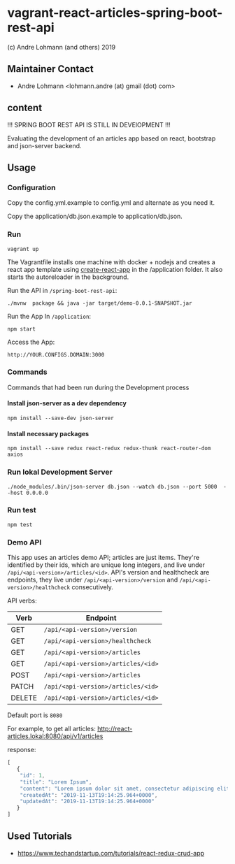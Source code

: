 # vagrant-react-articles-spring-boot-rest-api
(c) Andre Lohmann (and others) 2019

## Maintainer Contact
 * Andre Lohmann
   <lohmann.andre (at) gmail (dot) com>

## content

!!! SPRING BOOT REST API IS STILL IN DEVElOPMENT !!!

Evaluating the development of an articles app based on react, bootstrap and json-server backend.

## Usage

### Configuration

Copy the config.yml.example to config.yml and alternate as you need it.

Copy the application/db.json.example to application/db.json.

### Run

```
vagrant up
```

The Vagrantfile installs one machine with docker + nodejs and creates a react app template using [create-react-app](https://facebook.github.io/create-react-app/) in the /application folder. It also starts the autoreloader in the background.

Run the API in `/spring-boot-rest-api`:

```
./mvnw  package && java -jar target/demo-0.0.1-SNAPSHOT.jar
```

Run the App In `/application`:
```
npm start
```

Access the App:
```
http://YOUR.CONFIGS.DOMAIN:3000
```

### Commands

Commands that had been run during the Development process

#### Install json-server as a dev dependency

```
npm install --save-dev json-server
```

#### Install necessary packages

```
npm install --save redux react-redux redux-thunk react-router-dom axios
```

### Run lokal Development Server

```
./node_modules/.bin/json-server db.json --watch db.json --port 5000  --host 0.0.0.0
```

### Run test

```
npm test
```

### Demo API

This app uses an articles demo API; articles are just items. They're identified by their ids, which are unique long integers, and live under `/api/<api-version>/articles/<id>`.
API's version and healthcheck are endpoints, they live under `/api/<api-version>/version` and `/api/<api-version>/healthcheck` consecutively.

API verbs:

Verb | Endpoint
------|------------
GET | `/api/<api-version>/version`
GET | `/api/<api-version>/healthcheck`
GET | `/api/<api-version>/articles`
GET | `/api/<api-version>/articles/<id>`
POST | `/api/<api-version>/articles`
PATCH | `/api/<api-version>/articles/<id>`
DELETE | `/api/<api-version>/articles/<id>`

Default port is `8080`

For example, to get all articles: http://react-articles.lokal:8080/api/v1/articles

response:

```javascript
[
   {
    "id": 1,
    "title": "Lorem Ipsum",
    "content": "Lorem ipsum dolor sit amet, consectetur adipiscing elit. Etiam facilisis aliquam laoreet. Aliquam erat volutpat.",
    "createdAt": "2019-11-13T19:14:25.964+0000",
    "updatedAt": "2019-11-13T19:14:25.964+0000"
   }
]
```

## Used Tutorials
  * https://www.techandstartup.com/tutorials/react-redux-crud-app
